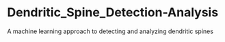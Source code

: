 # Dendritic_Spine_Detection-Analysis
A machine learning approach to detecting and analyzing dendritic spines
